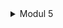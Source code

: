 <details>
<summary> Modul 5 </summary>

## Before optimize

- all-student
  - via intelij profiler
    ![all-student-profiler](images/all-student_intelijprofiler.png)
  - via GUI
    ![all-student-gui](images/all-student_jmeter.png)
  - via CLI
    ![all-student-cli](images/all-student_jtl.png)
- all-student-name
    - via GUI
      ![all-student-name-gui](images/all-student-name_jmeter.png)
    - via CLI
      ![all-student-name-cli](images/all-student-name_jtl.png)
- highest-gpa
    - via GUI
      ![highest-gpa-gui](images/highest-gpa_jmeter.png)
    - via CLI
      ![highest-gpa-cli](images/highest-gpa_jtl.png)

## After optimize

- all-student
  - via intelij profiler
    ![all-student-profiler-optimize](images/all-student_intelijprofiler_optimize.png)
  - via GUI
    ![all-student-gui-optimize](images/all-student_jmeter_optimize.png)
  - via CLI
    ![all-student-cli](images/all-student_jtl_optimize.png)

- all-student-name
    - via intelij profiler
      ![all-student-profiler-optimize](images/all-student-name_intelijprofiler_optimize.png)
    - via GUI
      ![all-student-gui-optimize](images/all-student-name_jmeter_optimize.png)
    - via CLI
      ![all-student-cli](images/all-student-name_jtl_optimize.png)

</details>
